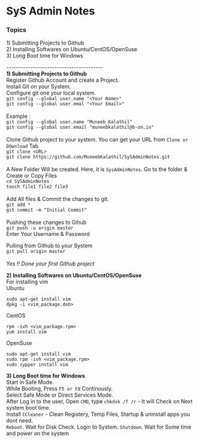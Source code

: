 # SyS Admin Notes
<h3> Topics </h3>
1) Submitting Projects to Github <br>
2) Installing Softwares on  Ubuntu/CentOS/OpenSuse<br>
3) Long Boot time for Windows<br>

----------------------------------------<br>
<b>1) Submitting Projects to Github</b><br>
Register Github Account and create a Project.<br>
Install Git on your System.<br>
Configure git one your local system.<br>
```git config --global user.name "<Your Name>"```<br>
```git config --global user.emal "<Your Email>"```<br><br>
Example :<br>
```git config --global user.name "Muneeb Kalathil"```<br>
```git config --global user.email "muneebkalathil@b-on.in"```<br><br>
Clone Github project to your system. You can get your URL from ```Clone or DOwnload``` Tab<br>
```git clone <URL>```<br>
```git clone https://github.com/MuneebKalathil/SySAdminNotes.git```<br><br>
A New Folder Will be created. Here, it is ```SysAdminNotes```. Go to the folder & Create or Copy Files <br>
```cd SySAdminNotes```<br>
```touch file1 file2 file3```<br><br>
Add All files & Commit the changes to git.<br>
```git add *```<br>
```git commit -m "Initial Commit"```<br><br>
Pushing these changes to Gihub<br>
```git push -u origin master```<br>
Enter Your Username & Password<br>

Pulling from Github to your System<br>
```git pull origin master```<br><br>
<i>Yes !! Done your first Github project </i>

<b>2) Installing Softwares on  Ubuntu/CentOS/OpenSuse</b> <br>
For installing vim <br>
Ubuntu<br>
```shell
sudo apt-get install vim
dpkg -i <vim_package.deb>
```
CentOS<br>
```shell
rpm -ivh <vim_package.rpm>
yum install vim
```
OpenSuse
```shell
sudo apt-get install vim 
sudo rpm -ivh <vim_package.rpm>
sudo zypper install vim
```

<b>3) Long Boot time for Windows</b><br>
Start in Safe Mode.<br>
     While Booting, Press ```F5 or F8``` Continously.<br>
     Select Safe Mode or Direct Services Mode.<br>
     After Log in to the user, Open ```CMD```, type ```chkdsk /f /r``` - It will Check on Next system boot time.<br>
     Install ```CCleaner``` - Clean Registery, Temp Files, Startup & uninstall apps you dont need.<br>
     ```Reboot```. Wait for Disk Check. Login to System. ```Shutdown```. Wait for Some time and power on the system<br>
   
     
